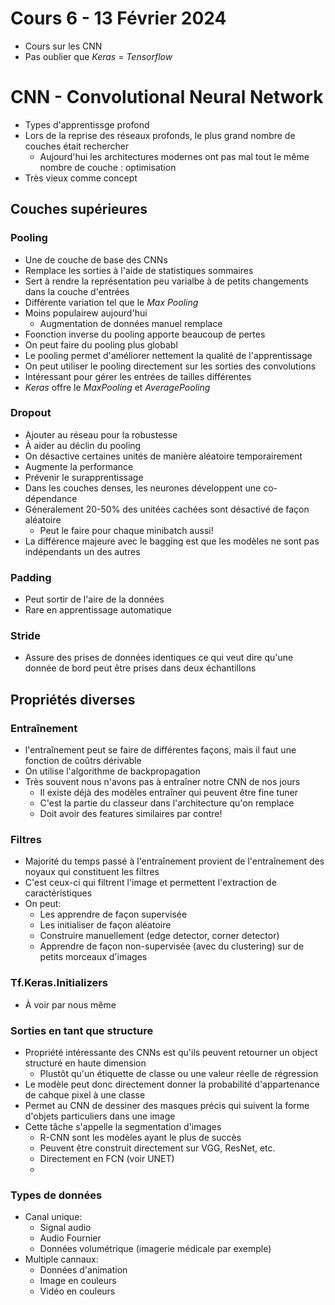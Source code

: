 # Cours 6 - 13 Février 2024
- Cours sur les CNN
- Pas oublier que _Keras_ = _Tensorflow_

# CNN - Convolutional Neural Network
- Types d'apprentissge profond
- Lors de la reprise des réseaux profonds, le plus grand nombre de couches était rechercher
  - Aujourd'hui les architectures modernes ont pas mal tout le même nombre de couche : optimisation
- Très vieux comme concept

## Couches supérieures

### Pooling
- Une de couche de base des CNNs
- Remplace les sorties à l'aide de statistiques sommaires
- Sert à rendre la représentation peu varialbe à de petits changements dans la couche d'entrées
- Différente variation tel que le _Max Pooling_
- Moins populairew aujourd'hui
  - Augmentation de données manuel remplace 
- Foonction inverse du pooling apporte beaucoup de pertes
- On peut faire du pooling plus globabl
- Le pooling permet d'améliorer nettement la qualité de l'apprentissage
- On peut utiliser le pooling directement sur les sorties des convolutions
- Intéressant pour gérer les entrées de tailles différentes
- _Keras_ offre le _MaxPooling_ et _AveragePooling_

### Dropout
- Ajouter au réseau pour la robustesse
- À aider au déclin du pooling
- On désactive certaines unités de manière aléatoire temporairement
- Augmente la performance
- Prévenir le surapprentissage
- Dans les couches denses, les neurones développent une co-dépendance
- Géneralement 20-50% des unitées cachées sont désactivé de façon aléatoire
  - Peut le faire pour chaque minibatch aussi! 
- La différence majeure avec le bagging est que les modèles ne sont pas indépendants un des autres

### Padding
- Peut sortir de l'aire de la données
- Rare en apprentissage automatique 

### Stride
- Assure des prises de données identiques ce qui veut dire qu'une donnée de bord peut être prises dans deux échantillons

## Propriétés diverses

### Entraînement
- l'entraînement peut se faire de différentes façons, mais il faut une fonction de coûtrs dérivable
- On utilise l'algorithme de backpropagation
- Très souvent nous n'avons pas à entraîner notre CNN de nos jours
  - Il existe déjà des modèles entraîner qui peuvent être fine tuner
  - C'est la partie du classeur dans l'architecture qu'on remplace
  - Doit avoir des features similaires par contre!

### Filtres
- Majorité du temps passé à l'entraînement provient de l'entraînement des noyaux qui constituent les filtres
- C'est ceux-ci qui filtrent l'image et permettent l'extraction de caractéristiques
- On peut:
  - Les apprendre de façon supervisée
  -  Les initialiser de façon aléatoire
  -  Construire manuellement (edge detector, corner detector)
  -  Apprendre de façon non-supervisée (avec du clustering) sur de petits morceaux d'images
 
### Tf.Keras.Initializers
- À voir par nous même

### Sorties en tant que structure
- Propriété intéressante des CNNs est qu'ils peuvent retourner un object structuré en haute dimension
  - Plustôt qu'un étiquette de classe ou une valeur réelle de régression
- Le modèle peut donc directement donner la probabilité d'appartenance de cahque pixel à une classe
- Permet au CNN de dessiner des masques précis qui suivent la forme d'objets particuliers dans une image
- Cette tâche s'appelle la segmentation d'images
  - R-CNN sont les modèles ayant le plus de succès
  - Peuvent être construit directement sur VGG, ResNet, etc.
  - Directement en FCN (voir UNET)
  -  

### Types de données
- Canal unique:
  - Signal audio
  - Audio Fournier
  - Données volumétrique (imagerie médicale par exemple)
- Multiple cannaux:
  - Données d'animation
  - Image en couleurs
  - Vidéo en couleurs  

